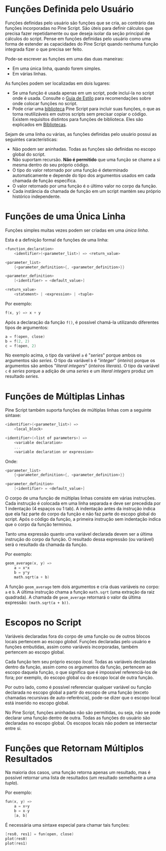 
# Funções Definida pelo Usuário

Funções definidas pelo usuário são funções que se cria, ao contrário das funções incorporadas no Pine Script. São úteis para definir cálculos que precisa fazer repetidamente ou que deseja isolar da seção principal de cálculos do script. Pense em funções definidas pelo usuário como uma forma de estender as capacidades do Pine Script quando nenhuma função integrada fizer o que precisa ser feito.

Pode-se escrever as funções em uma das duas maneiras:

- Em uma única linha, quando forem simples.
- Em várias linhas.

As funções podem ser localizadas em dois lugares:

- Se uma função é usada apenas em um script, pode incluí-la no script onde é usada. Consulte o [Guia de Estilo](./000_style_guide.md) para recomendações sobre onde colocar funções no script.
- Pode criar uma [biblioteca](./000_library.md) Pine Script para incluir suas funções, o que as torna reutilizáveis em outros scripts sem precisar copiar o código. Existem requisitos distintos para funções de biblioteca. Eles são explicados em [Bibliotecas](./000_library.md).

Sejam de uma linha ou várias, as funções definidas pelo usuário possui as seguintes características:

- Não podem ser aninhadas. Todas as funções são definidas no escopo global do script.
- Não suportam recursão. __Não é permitido__ que uma função se chame a si mesma dentro do seu próprio código.
- O tipo do valor retornado por uma função é determinado automaticamente e depende do tipo dos argumentos usados em cada chamada de função específica.
- O valor retornado por uma função é o último valor no corpo da função.
- Cada instância da chamada de função em um script mantém seu próprio histórico independente.


# Funções de uma Única Linha

Funções simples muitas vezes podem ser criadas em uma _única linha_.

Esta é a definição formal de funções de uma linha:

```c
<function_declaration>
    <identifier>(<parameter_list>) => <return_value>

<parameter_list>
    {<parameter_definition>{, <parameter_definition>}}

<parameter_definition>
    [<identifier> = <default_value>]

<return_value>
    <statement> | <expression> | <tuple>
```

Por exemplo:

```c
f(x, y) => x + y
```

Após a declaração da função `f()`, é possível chamá-la utilizando diferentes tipos de argumentos:

```c
a = f(open, close)
b = f(2, 2)
c = f(open, 2)
```

No exemplo acima, o tipo da variável `a` é "_series_" porque ambos os argumentos são _series_. O tipo da variável `b` é "_integer_" (_inteiro_) porque os argumentos são ambos "_literal integers_" (_inteiros literais_). O tipo da variável `c` é _series_ porque a adição de uma _series_ e um _literal integers_ produz um resultado _series_.


# Funções de Múltiplas Linhas

Pine Script também suporta funções de múltiplas linhas com a seguinte sintaxe:

```c
<identifier>(<parameter_list>) =>
    <local_block>

<identifier>(<list of parameters>) =>
    <variable declaration>
    ...
    <variable declaration or expression>
```

Onde:

```c
<parameter_list>
    {<parameter_definition>{, <parameter_definition>}}

<parameter_definition>
    [<identifier> = <default_value>]
```

O corpo de uma função de múltiplas linhas consiste em várias instruções. Cada instrução é colocada em uma linha separada e deve ser precedida por 1 indentação (4 espaços ou 1 tab). A indentação antes da instrução indica que ela faz parte do corpo da função e não faz parte do escopo global do script. Após o código da função, a primeira instrução sem indentação indica que o corpo da função terminou.

Tanto uma expressão quanto uma variável declarada devem ser a última instrução do corpo da função. O resultado dessa expressão (ou variável) será o resultado da chamada da função.

Por exemplo:

```c
geom_average(x, y) =>
    a = x*x
    b = y*y
    math.sqrt(a + b)
```

A função `geom_average` tem dois argumentos e cria duas variáveis no corpo: `a` e `b`. A última instrução chama a função `math.sqrt` (uma extração da raiz quadrada). A chamada de `geom_average` retornará o valor da última expressão: `(math.sqrt(a + b))`.


# Escopos no Script

Variáveis declaradas fora do corpo de uma função ou de outros blocos locais pertencem ao escopo _global_. Funções declaradas pelo usuário e funções embutidas, assim como variáveis incorporadas, também pertencem ao escopo global.

Cada função tem seu próprio escopo _local_. Todas as variáveis declaradas dentro da função, assim como os argumentos da função, pertencem ao escopo daquela função, o que significa que é impossível referenciá-los de fora; por exemplo, do escopo global ou do escopo local de outra função.

Por outro lado, como é possível referenciar qualquer variável ou função declarada no escopo global a partir do escopo de uma função (exceto chamadas recursivas de auto-referência), pode-se dizer que o escopo local está inserido no escopo global.

No Pine Script, funções aninhadas não são permitidas, ou seja, não se pode declarar uma função dentro de outra. Todas as funções do usuário são declaradas no escopo global. Os escopos locais não podem se intersectar entre si.


# Funções que Retornam Múltiplos Resultados

Na maioria dos casos, uma função retorna apenas um resultado, mas é possível retornar uma lista de resultados (um resultado semelhante a uma _tupla_).

Por exemplo:

```c
fun(x, y) =>
    a = x+y
    b = x-y
    [a, b]
```

É necessária uma sintaxe especial para chamar tais funções:

```c
[res0, res1] = fun(open, close)
plot(res0)
plot(res1)
```